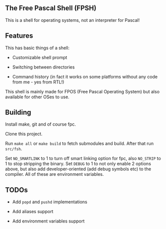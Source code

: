 ## The Free Pascal Shell (FPSH)

This is a shell for operating systems, not an interpreter for Pascal!

## Features

This has basic things of a shell:

* Customizable shell prompt

* Switching between directories

* Command history (in fact it works on some platforms without any code from me - yes from RTL!)

This shell is mainly made for FPOS (Free Pascal Operating System) but also available for other OSes to use.

## Building

Install make, git and of course fpc.

Clone this project.

Run `make all` or `make build` to fetch submodules and build. After that run `src/fsh`.

Set `NO_SMARTLINK` to 1 to turn off smart linking option for fpc, also `NO_STRIP` to 1 to stop stripping the binary. Set `DEBUG` to 1 to not only enable 2 options above, but also add developer-oriented (add debug symbols etc) to the compiler. All of these are environment variables.

## TODOs

* Add `popd` and `pushd` implementations

* Add aliases support

* Add environment variables support